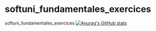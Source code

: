 # softuni_fundamentales_exercices
softuni_fundamentales_exercices
[![Anurag's GitHub stats](https://github-readme-stats.vercel.app/api?username=Mikeeyh)](https://github.com/anuraghazra/github-readme-stats)
